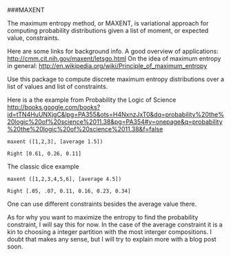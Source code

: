 ###MAXENT

The maximum entropy method, or MAXENT, is variational approach for computing probability 
distributions given a list of moment, or expected value, constraints.

Here are some links for background info.
A good overview of applications:
<http://cmm.cit.nih.gov/maxent/letsgo.html>
On the idea of maximum entropy in general: 
<http://en.wikipedia.org/wiki/Principle_of_maximum_entropy>
 

Use this package to compute discrete maximum entropy distributions over a list of values and
list of constraints.

Here is a the example from Probability the Logic of Science
<http://books.google.com/books?id=tTN4HuUNXjgC&lpg=PA355&ots=H4NxnzJxT0&dq=probability%20the%20logic%20of%20science%2011.38&pg=PA354#v=onepage&q=probability%20the%20logic%20of%20science%2011.38&f=false>

    maxent ([1,2,3], [average 1.5])
   
    Right [0.61, 0.26, 0.11]

The classic dice example

    maxent ([1,2,3,4,5,6], [average 4.5])
    
    Right [.05, .07, 0.11, 0.16, 0.23, 0.34]

One can use different constraints besides the average value there.  

As for why you want to maximize the entropy to find the probability constraint, 
I will say this for now. In the case of the average constraint 
it is a kin to choosing a integer partition with the most interger compositions. 
I doubt that makes any sense, but I will try to explain more with a blog post soon.